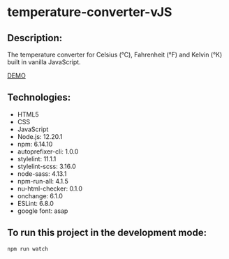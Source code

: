 # temperature-converter-vJS

## Description:
The temperature converter for Celsius (°C), Fahrenheit (°F) and Kelvin (°K) built in vanilla JavaScript.

[DEMO]()

## Technologies:
- HTML5
- CSS
- JavaScript
- Node.js: 12.20.1
- npm: 6.14.10
- autoprefixer-cli: 1.0.0
- stylelint: 11.1.1
- stylelint-scss: 3.16.0
- node-sass: 4.13.1
- npm-run-all: 4.1.5
- nu-html-checker: 0.1.0
- onchange: 6.1.0
- ESLint: 6.8.0
- google font: asap

## To run this project in the development mode:
`npm run watch`